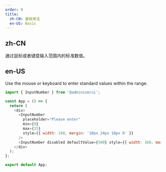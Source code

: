 ```yaml
---
order: 0
title:
  zh-CN: 基础用法
  en-US: Basic
---
```


## zh-CN

通过鼠标或者键盘输入范围内的标准数值。

## en-US

Use the mouse or keyboard to enter standard values within the range.

```js
import { InputNumber } from '@adminium/ui';

const App = () => {
  return (
    <div>
      <InputNumber
        placeholder="Please enter"
        min={0}
        max={15}
        style={{ width: 160, margin: '10px 24px 10px 0' }}
      />
      <InputNumber disabled defaultValue={500} style={{ width: 160, margin: '10px 24px 10px 0' }} />
    </div>
  );
};

export default App;
```
